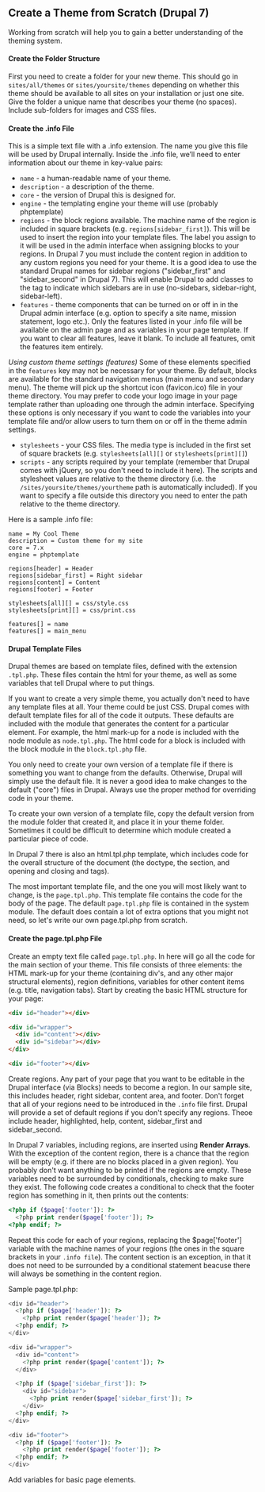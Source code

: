 ## Create a Theme from Scratch (Drupal 7)
Working from scratch will help you to gain a better understanding of the theming system.

#### Create the Folder Structure
First you need to create a folder for your new theme. This should go in `sites/all/themes` or `sites/yoursite/themes` depending on whether this theme should be available to all sites on your installation or just one site. Give the folder a unique name that describes your theme (no spaces). Include sub-folders for images and CSS files.

#### Create the .info File
This is a simple text file with a .info extension. The name you give this file will be used by Drupal internally. Inside the .info file, we’ll need to enter information about our theme in key-value pairs:
* `name` - a human-readable name of your theme.
* `description` - a description of the theme.
* `core` - the version of Drupal this is designed for.
* `engine` - the templating engine your theme will use (probably phptemplate)
* `regions` - the block regions available. The machine name of the region is included in square brackets (e.g. `regions[sidebar_first]`). This will be used to insert the region into your template files. The label you assign to it will be used in the admin interface when assigning blocks to your regions. In Drupal 7 you must include the content region in addition to any custom regions you need for your theme. It is a good idea to use the standard Drupal names for sidebar regions ("sidebar_first" and "sidebar_second" in Drupal 7). This will enable Drupal to add classes to the <body> tag to indicate which sidebars are in use (no-sidebars, sidebar-right, sidebar-left).
* `features` - theme components that can be turned on or off in in the Drupal admin interface (e.g. option to specify a site name, mission statement, logo etc.). Only the features listed in your .info file will be available on the admin page and as variables in your page template. If you want to clear all features, leave it blank. To include all features, omit the features item entirely.

*Using custom theme settings (features)* Some of these elements specified in the `features` key may not be necessary for your theme. By default, blocks are available for the standard navigation menus (main menu and secondary menu). The theme will pick up the shortcut icon (favicon.ico) file in your theme directory. You may prefer to code your logo image in your page template rather than uploading one through the admin interface. Specifying these options is only necessary if you want to code the variables into your template file and/or allow users to turn them on or off in the theme admin settings.
* `stylesheets` - your CSS files. The media type is included in the first set of square brackets (e.g. `stylesheets[all][]` or `stylesheets[print][]`)
* `scripts` - any scripts required by your template (remember that Drupal comes with jQuery, so you don't need to include it here). The scripts and stylesheet values are relative to the theme directory (i.e. the `/sites/yoursite/themes/yourtheme` path is automatically included). If you want to specify a file outside this directory you need to enter the path relative to the theme directory.

Here is a sample .info file:
```
name = My Cool Theme
description = Custom theme for my site
core = 7.x
engine = phptemplate

regions[header] = Header
regions[sidebar_first] = Right sidebar
regions[content] = Content
regions[footer] = Footer

stylesheets[all][] = css/style.css
stylesheets[print][] = css/print.css

features[] = name
features[] = main_menu
```

#### Drupal Template Files
Drupal themes are based on template files, defined with the extension `.tpl.php`. These files contain the html for your theme, as well as some variables that tell Drupal where to put things.

If you want to create a very simple theme, you actually don't need to have any template files at all. Your theme could be just CSS. Drupal comes with default template files for all of the code it outputs. These defaults are included with the module that generates the content for a particular element. For example, the html mark-up for a node is included with the node module as `node.tpl.php`. The html code for a block is included with the block module in the `block.tpl.php` file.

You only need to create your own version of a template file if there is something you want to change from the defaults. Otherwise, Drupal will simply use the default file. It is never a good idea to make changes to the default ("core") files in Drupal. Always use the proper method for overriding code in your theme. 

To create your own version of a template file, copy the default version from the module folder that created it, and place it in your theme folder. Sometimes it could be difficult to determine which module created a particular piece of code.

In Drupal 7 there is also an html.tpl.php template, which includes code for the overall structure of the document (the doctype, the <head> section, and opening and closing <body> and <html> tags). 

The most important template file, and the one you will most likely want to change, is the `page.tpl.php`. This template file contains the code for the body of the page. The default `page.tpl.php` file is contained in the system module. The default does contain a lot of extra options that you might not need, so let's write our own page.tpl.php from scratch.

#### Create the page.tpl.php File
Create an empty text file called `page.tpl.php`. In here will go all the code for the main <body> section of your theme. This file consists of three elements: the HTML mark-up for your theme (containing div's, and any other major structural elements), region definitions, variables for other content items (e.g. title, navigation tabs). Start by creating the basic HTML structure for your page:
```html
<div id="header"></div>

<div id="wrapper">
  <div id="content"></div>
  <div id="sidebar"></div>
</div>

<div id="footer"></div>
```
Create regions. Any part of your page that you want to be editable in the Drupal interface (via Blocks) needs to become a region. In our sample site, this includes header, right sidebar,  content area, and footer. Don't forget that all of your regions need to be introduced in the `.info` file first. Drupal will provide a set of default regions if you don't specify any regions. Theoe include header, highlighted, help, content, sidebar_first and sidebar_second. 

In Drupal 7 variables, including regions, are inserted using **Render Arrays**. With the exception of the content region, there is a chance that the region will be empty (e.g. if there are no blocks placed in a given region). You probably don't want anything to be printed if the regions are empty. These variables need to be surrounded by conditionals, checking to make sure they exist. The following code creates a conditional to check that the footer region has something in it, then prints out the contents:
```PHP
<?php if ($page['footer']): ?>    
  <?php print render($page['footer']); ?>
<?php endif; ?>
```
Repeat this code for each of your regions, replacing the $page['footer'] variable with the machine names of your regions (the ones in the square brackets in your `.info file`). The content section is an exception, in that it does not need to be surrounded by a conditional statement beacuse there will always be something in the content region.

Sample page.tpl.php:
```PHP
<div id="header">
  <?php if ($page['header']): ?>    
    <?php print render($page['header']); ?>
  <?php endif; ?>
</div>

<div id="wrapper">
  <div id="content">
    <?php print render($page['content']); ?>
  </div>

  <?php if ($page['sidebar_first']): ?>    
    <div id="sidebar">
      <?php print render($page['sidebar_first']); ?>
    </div>
  <?php endif; ?>  
</div>

<div id="footer">
  <?php if ($page['footer']): ?>    
    <?php print render($page['footer']); ?>
  <?php endif; ?>  
</div>
```
Add variables for basic page elements.
